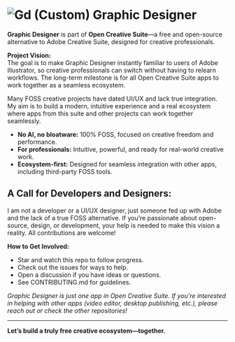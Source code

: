 # ![Gd (Custom)](https://github.com/user-attachments/assets/c106183e-4b5c-45d4-a5f1-d23cfefd10b2) Graphic Designer

**Graphic Designer** is part of **Open Creative Suite**—a free and open-source alternative to Adobe Creative Suite, designed for creative professionals.

**Project Vision:**  
The goal is to make Graphic Designer instantly familiar to users of Adobe Illustrator, so creative professionals can switch without having to relearn workflows. The long-term milestone is for all Open Creative Suite apps to work together as a seamless ecosystem.

Many FOSS creative projects have dated UI/UX and lack true integration. My aim is to build a modern, intuitive experience and a real ecosystem where apps from this suite and other projects can work together seamlessly.

- **No AI, no bloatware:** 100% FOSS, focused on creative freedom and performance.
- **For professionals:** Intuitive, powerful, and ready for real-world creative work.
- **Ecosystem-first:** Designed for seamless integration with other apps, including third-party FOSS tools.


## **A Call for Developers and Designers:**  
I am not a developer or a UI/UX designer, just someone fed up with Adobe and the lack of a true FOSS alternative. If you’re passionate about open-source, design, or development, your help is needed to make this vision a reality. All contributions are welcome!

**How to Get Involved:**
- Star and watch this repo to follow progress.
- Check out the issues for ways to help.
- Open a discussion if you have ideas or questions.
- See CONTRIBUTING.md for guidelines.

*Graphic Designer is just one app in Open Creative Suite. If you’re interested in helping with other apps (video editor, desktop publishing, etc.), please reach out or check the other repositories!*

---

**Let’s build a truly free creative ecosystem—together.**
